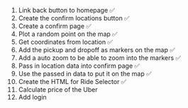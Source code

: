 1. Link back button to homepage ✅
2. Create the confirm locations button ✅
3. Create a confirm page ✅
4. Plot a random point on the map ✅
5. Get coordinates from location ✅
6. Add the pickup and dropoff as markers on the map ✅
7. Add a auto zoom to be able to zoom into the markers ✅
8. Pass in location data into confirm page ✅
9. Use the passed in data to put it on the map ✅
10. Create the HTML for Ride Selector ✅
11. Calculate price of the Uber
12. Add login